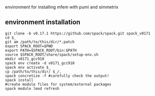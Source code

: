 environment for installing mfem with pumi and simmetrix

## environment installation

```
git clone -b v0.17.1 https://github.com/spack/spack.git spack_v0171
cd $_
git am /path/to/this/dir/*.patch
export SPACK_ROOT=$PWD
export PATH=$SPACK_ROOT/bin:$PATH
source $SPACK_ROOT/share/spack/setup-env.sh
mkdir v0171_gcc910
spack env create -d v0171_gcc910
spack env activate $_
cp /path/to/this/dir/ $_/.
spack concretize -f #carefully check the output!
spack install
#create module files for system/external packages
spack module lmod refresh
```

